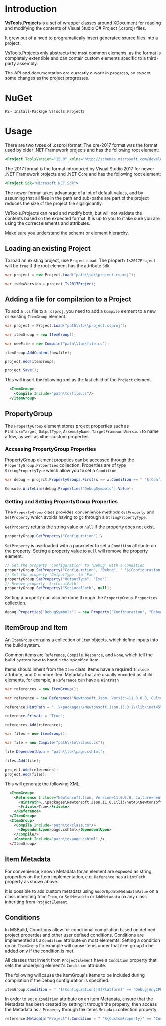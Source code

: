 # Introduction

**VsTools.Projects** is a set of wrapper classes around XDocument for reading and modifying the contents of Visual Studio C# Project (.csproj) files.

It grew out of a need to programatically insert generated source files into a project.

VsTools.Projects only abstracts the most common elements, as the format is completely extensible and can contain custom elements specific to a third-party assembly.

The API and documentation are currently a work in progress, so expect some changes as the project progresses.

# NuGet

```
PS> Install-Package VsTools.Projects
```

# Usage

There are two types of .csproj format. The pre-2017 format was the format used by older .NET Framework projects and has the following root element:

```xml
<Project ToolsVersion="15.0" xmlns="http://schemas.microsoft.com/developer/msbuild/2003">
```

The 2017 format is the format introduced by Visual Studio 2017 for newer .NET Framework projects and .NET Core and has the following root element:

```xml
<Project Sdk="Microsoft.NET.Sdk">
```

The newer format takes advantage of a lot of default values, and by assuming that all files in the path and sub-paths are part of the project reduces the size of the project file signigicantly.

VsTools.Projects can read and modify both, but will not validate the contents based on the expected format. It is up to you to make sure you are using the correct elements and attributes.

Make sure you understand the schema or element hierarchy.

## Loading an existing Project

To load an existing project, use `Project.Load`. The property `Is2017Project` will be `true` if the root element has the attribute `Sdk`.

```csharp
var project = new Project.Load("path\\to\\project.csproj");

var isNewVersion = project.Is2017Project;
```

## Adding a file for compilation to a Project

To add a `.cs` file to a `.csproj`, you need to add a `Compile` element to a new or existing `ItemGroup` element.

```csharp
var project = Project.Load("path\\to\\project.csproj");

var itemGroup = new ItemGroup();

var newFile = new Compile("path\\to\\file.cs");

itemGroup.AddContent(newfile);

project.Add(itemGroup);

project.Save();
```

This will insert the following xml as the last child of the `Project` element.

```xml
  <ItemGroup>
    <Compile Include="path\to\file.cs"/>
  </ItemGroup>
```

## PropertyGroup

The `PropertyGroup` element stores project properties such as `PlatformTarget`, `OutputType`, `AssemblyName`, `TargetFrameworkVersion` to name a few, as well as other custom properties.

### Accessing PropertyGroup Properties
 
PropertyGroup element propeties can be accessed through the `PropertyGroup.Properties` collection. Properties are of type `StringPropertyType` which allow you to set a `Condition`.

```csharp
var debug = project.PropertyGroups.First(x => x.Condition == " '$(Configuration)|$(Platform)' == 'Debug|AnyCPU' ");

Console.WriteLine(debug.Properties["DebugSymbols"].Value);
```

### Getting and Setting PropertyGroup Properties

The `PropertyGroup` class provides convenience methods `GetProperty` and `SetProperty` which avoids having to go through a `StringPropertyType`.

`GetProperty` returns the string value or `null` if the property does not exist.

```csharp
propertyGroup.GetProperty("Configuration");\
```

`SetProperty` is overloaded with a parameter to set a `Condition` attribute on the property. Setting a property value to `null` will remove the property element.

```csharp
// Set the property 'Configuration' to 'Debug' with a condition
propertyGroup.SetProperty("Configuration", "Debug", " '$(Configuration)' == '' ");
// Set the property 'OutputType' to 'Exe'
propertyGroup.SetProperty("OutputType", "Exe");
// Remove property 'SccLocalPath'
propertyGroup.SetProperty("SccLocalPath", null);
```

Setting a property can also be done through the `PropertyGroup.Properties` collection.

```csharp
debug.Properties["DebugSymbols"] = new Property("Configuration", "Debug") { Condition = " '$(Configuration)' == '' " };
```

## ItemGroup and Item

An `ItemGroup` contains a collection of `Item` objects, which define inputs into the build system.

Common items are `Reference`, `Compile`, `Resource`, and `None`, which tell the build system how to handle the specified item.

Items should inherit from the `Item` class. Items have a required `Include` attribute, and 0 or more Item Metadata that are usually encoded as child elements, for example, a `Reference` can have a `HintPath`

```csharp 
var references = new ItemGroup();

var reference = new Reference("Newtonsoft.Json, Version=11.0.0.0, Culture=neutral, PublicKeyToken=30ad4fe6b2a6aeed, processorArchitecture=MSIL");

reference.HintPath = "..\\packages\\Newtonsoft.Json.11.0.1\\lib\\net45\\Newtonsoft.Json.dll";

reference.Private = "True";

references.Add(reference);

var files = new ItemGroup();

var file = new Compile("path\\to\\class.cs");

file.DependentUpon = "path\\to\\page.cshtml";

files.Add(file);

project.Add(references);
project.Add(files);

```

This will generate the following XML.

```xml
  <ItemGroup>
    <Reference Include="Newtonsoft.Json, Version=11.0.0.0, Culture=neutral, PublicKeyToken=30ad4fe6b2a6aeed, processorArchitecture=MSIL">
      <HintPath>..\packages\Newtonsoft.Json.11.0.1\lib\net45\Newtonsoft.Json.dll</HintPath>
      <Private>True</Private>
    </Reference>
  </ItemGroup>
  <ItemGroup>
    <Compile Include="path\to\class.cs"/>
      <DependentUpon>page.cshtml</DependentUpon>
    </Compile/>
    <Content Include="path\to\page.cshtml" />
  </ItemGroup>
```

## Item Metadata

For convenience, known Metadata for an element are exposed as string properties on the Item  implementation, e.g. `Reference` has a `HintPath` property as shown above.

It is possible to add custom metadata using `AddOrUpdateMetadataValue` on a class inheriting from `Item`, or `SetMetadata` or `AddMetadata` on any class inheriting from `ProjectElement`.

## Conditions

In MSBuild, Conditions allow for conditional compilation based on defined project properties and other user defined conditions. Conditions are implemented as a `Condition` attribute on most elememts. Setting a condition on an `ItemGroup` for example will cause items under that item group to be added only if the condition is met.

All classes that inherit from `ProjectElement` have a `Condition` property that sets the underlying element's `Condition` attribute.

The following will cause the itemGroup's items to be included during compilation if the Debug configuration is specified.

```csharp
itemGroup.Condition = " '$(Configuration)|$(Platform)' == 'Debug|AnyCPU' ";
```

In order to set a `Condition` attribute on an item Metadata, ensure that the Metadata has been created by setting it through the property, then access the Metadata as a `Property` through the items `Metadata` collection property

```csharp
reference.Metadata["Project"].Condition = " '${CustomProperty}' == 'CustomValue' ";
```
